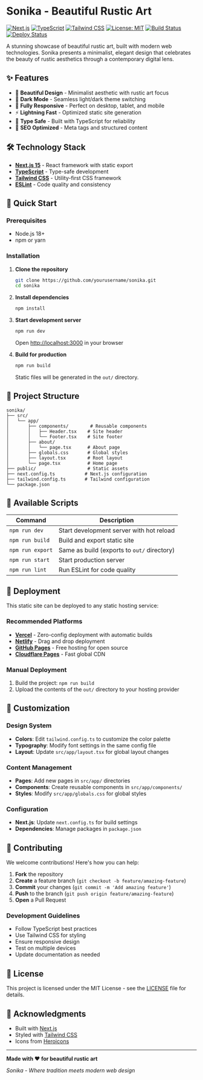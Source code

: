 # Sonika - Beautiful Rustic Art

[![Next.js](https://img.shields.io/badge/Next.js-15-black?style=for-the-badge&logo=next.js)](https://nextjs.org/)
[![TypeScript](https://img.shields.io/badge/TypeScript-5.0-blue?style=for-the-badge&logo=typescript)](https://www.typescriptlang.org/)
[![Tailwind CSS](https://img.shields.io/badge/Tailwind_CSS-3.0-38B2AC?style=for-the-badge&logo=tailwind-css)](https://tailwindcss.com/)
[![License: MIT](https://img.shields.io/badge/License-MIT-yellow.svg?style=for-the-badge)](https://opensource.org/licenses/MIT)
[![Build Status](https://img.shields.io/badge/build-passing-brightgreen?style=for-the-badge)](https://github.com/yourusername/sonika)
[![Deploy Status](https://img.shields.io/badge/deploy-ready-blue?style=for-the-badge)](https://vercel.com)

A stunning showcase of beautiful rustic art, built with modern web technologies. Sonika presents a minimalist, elegant design that celebrates the beauty of rustic aesthetics through a contemporary digital lens.

## ✨ Features

- 🎨 **Beautiful Design** - Minimalist aesthetic with rustic art focus
- 🌙 **Dark Mode** - Seamless light/dark theme switching
- 📱 **Fully Responsive** - Perfect on desktop, tablet, and mobile
- ⚡ **Lightning Fast** - Optimized static site generation
- 🔧 **Type Safe** - Built with TypeScript for reliability
- 🎯 **SEO Optimized** - Meta tags and structured content

## 🛠️ Technology Stack

- **[Next.js 15](https://nextjs.org/)** - React framework with static export
- **[TypeScript](https://www.typescriptlang.org/)** - Type-safe development
- **[Tailwind CSS](https://tailwindcss.com/)** - Utility-first CSS framework
- **[ESLint](https://eslint.org/)** - Code quality and consistency

## 🚀 Quick Start

### Prerequisites

- Node.js 18+ 
- npm or yarn

### Installation

1. **Clone the repository**
   ```bash
   git clone https://github.com/yourusername/sonika.git
   cd sonika
   ```

2. **Install dependencies**
   ```bash
   npm install
   ```

3. **Start development server**
   ```bash
   npm run dev
   ```
   
   Open [http://localhost:3000](http://localhost:3000) in your browser

4. **Build for production**
   ```bash
   npm run build
   ```
   
   Static files will be generated in the `out/` directory.

## 📁 Project Structure

```
sonika/
├── src/
│   └── app/
│       ├── components/        # Reusable components
│       │   ├── Header.tsx    # Site header
│       │   └── Footer.tsx    # Site footer
│       ├── about/
│       │   └── page.tsx      # About page
│       ├── globals.css       # Global styles
│       ├── layout.tsx        # Root layout
│       └── page.tsx          # Home page
├── public/                   # Static assets
├── next.config.ts           # Next.js configuration
├── tailwind.config.ts       # Tailwind configuration
└── package.json
```

## 🎯 Available Scripts

| Command | Description |
|---------|-------------|
| `npm run dev` | Start development server with hot reload |
| `npm run build` | Build and export static site |
| `npm run export` | Same as build (exports to `out/` directory) |
| `npm run start` | Start production server |
| `npm run lint` | Run ESLint for code quality |

## 🚀 Deployment

This static site can be deployed to any static hosting service:

### Recommended Platforms

- **[Vercel](https://vercel.com)** - Zero-config deployment with automatic builds
- **[Netlify](https://netlify.com)** - Drag and drop deployment
- **[GitHub Pages](https://pages.github.com)** - Free hosting for open source
- **[Cloudflare Pages](https://pages.cloudflare.com)** - Fast global CDN

### Manual Deployment

1. Build the project: `npm run build`
2. Upload the contents of the `out/` directory to your hosting provider

## 🎨 Customization

### Design System
- **Colors**: Edit `tailwind.config.ts` to customize the color palette
- **Typography**: Modify font settings in the same config file
- **Layout**: Update `src/app/layout.tsx` for global layout changes

### Content Management
- **Pages**: Add new pages in `src/app/` directories
- **Components**: Create reusable components in `src/app/components/`
- **Styles**: Modify `src/app/globals.css` for global styles

### Configuration
- **Next.js**: Update `next.config.ts` for build settings
- **Dependencies**: Manage packages in `package.json`

## 🤝 Contributing

We welcome contributions! Here's how you can help:

1. **Fork** the repository
2. **Create** a feature branch (`git checkout -b feature/amazing-feature`)
3. **Commit** your changes (`git commit -m 'Add amazing feature'`)
4. **Push** to the branch (`git push origin feature/amazing-feature`)
5. **Open** a Pull Request

### Development Guidelines

- Follow TypeScript best practices
- Use Tailwind CSS for styling
- Ensure responsive design
- Test on multiple devices
- Update documentation as needed

## 📄 License

This project is licensed under the MIT License - see the [LICENSE](LICENSE) file for details.

## 🙏 Acknowledgments

- Built with [Next.js](https://nextjs.org/)
- Styled with [Tailwind CSS](https://tailwindcss.com/)
- Icons from [Heroicons](https://heroicons.com/)

---

**Made with ❤️ for beautiful rustic art**

*Sonika - Where tradition meets modern web design*
